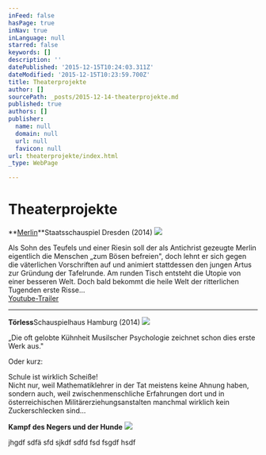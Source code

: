```yaml
---
inFeed: false
hasPage: true
inNav: true
inLanguage: null
starred: false
keywords: []
description: ''
datePublished: '2015-12-15T10:24:03.311Z'
dateModified: '2015-12-15T10:23:59.700Z'
title: Theaterprojekte
author: []
sourcePath: _posts/2015-12-14-theaterprojekte.md
published: true
authors: []
publisher:
  name: null
  domain: null
  url: null
  favicon: null
url: theaterprojekte/index.html
_type: WebPage

---
```

# Theaterprojekte

**[Merlin][0]**Staatsschauspiel Dresden (2014)
![](https://s3-us-west-2.amazonaws.com/the-grid-img/p/00badd78508a415a322e377ffe5ff17730282712.jpg)

Als Sohn des Teufels und einer Riesin soll der als Antichrist gezeugte 
Merlin eigentlich die Menschen „zum Bösen befreien", doch lehnt er sich 
gegen die väterlichen Vorschriften auf und animiert stattdessen den 
jungen Artus zur Gründung der Tafelrunde. Am runden Tisch entsteht die Utopie von 
einer besseren Welt. Doch bald bekommt die 
heile Welt der ritterlichen Tugenden erste Risse...  
[Youtube-Trailer][1]

****

**Törless**Schauspielhaus Hamburg (2014)
![](https://s3-us-west-2.amazonaws.com/the-grid-img/p/0d50d2e6d9093c04cde888d46815dbc4cbd2d9b5.jpg)

„Die oft gelobte Kühnheit Musilscher Psychologie zeichnet schon dies erste Werk aus." 

Oder kurz: 

Schule ist wirklich Scheiße!   
Nicht 
nur, weil Mathematiklehrer in der Tat meistens keine Ahnung haben, 
sondern auch, weil zwischenmenschliche Erfahrungen dort und in 
österreichischen Militärerziehungsanstalten manchmal wirklich kein 
Zuckerschlecken sind...

**Kampf des Negers und der Hunde**
![](https://the-grid-user-content.s3-us-west-2.amazonaws.com/20bc9104-2157-4185-b5cf-74e9fee48e78.jpg)

jhgdf sdfä sfd sjkdf sdfd fsd fsgdf hsdf 

[0]: http://www.staatsschauspiel-dresden.de/buergerbuehne/inszenierungen/inszenierungen_2014_2015/merlin_oder_das_wueste_land/
[1]: https://www.youtube.com/watch?v=DxdFg3nEA3o